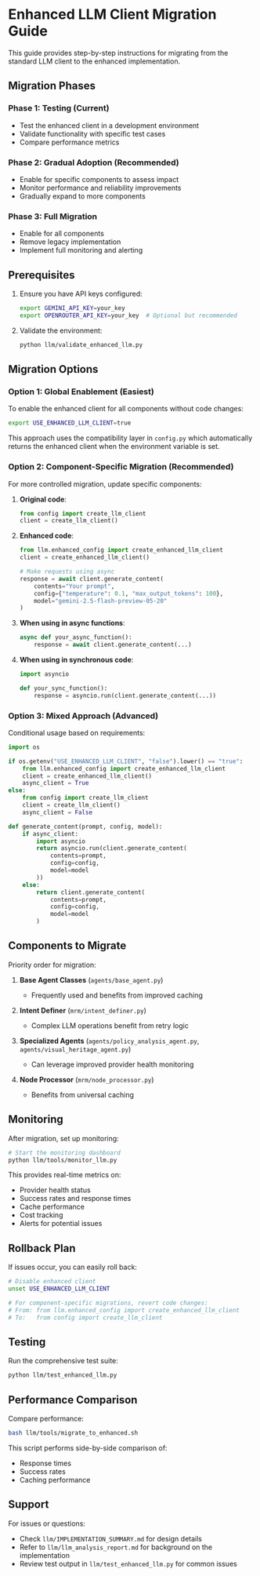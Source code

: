 # Enhanced LLM Client Migration Guide

This guide provides step-by-step instructions for migrating from the standard LLM client to the enhanced implementation.

## Migration Phases

### Phase 1: Testing (Current)
- Test the enhanced client in a development environment
- Validate functionality with specific test cases
- Compare performance metrics

### Phase 2: Gradual Adoption (Recommended)
- Enable for specific components to assess impact
- Monitor performance and reliability improvements
- Gradually expand to more components

### Phase 3: Full Migration
- Enable for all components
- Remove legacy implementation
- Implement full monitoring and alerting

## Prerequisites

1. Ensure you have API keys configured:
   ```bash
   export GEMINI_API_KEY=your_key
   export OPENROUTER_API_KEY=your_key  # Optional but recommended
   ```

2. Validate the environment:
   ```bash
   python llm/validate_enhanced_llm.py
   ```

## Migration Options

### Option 1: Global Enablement (Easiest)

To enable the enhanced client for all components without code changes:

```bash
export USE_ENHANCED_LLM_CLIENT=true
```

This approach uses the compatibility layer in `config.py` which automatically returns the enhanced client when the environment variable is set.

### Option 2: Component-Specific Migration (Recommended)

For more controlled migration, update specific components:

1. **Original code**:
   ```python
   from config import create_llm_client
   client = create_llm_client()
   ```

2. **Enhanced code**:
   ```python
   from llm.enhanced_config import create_enhanced_llm_client
   client = create_enhanced_llm_client()
   
   # Make requests using async
   response = await client.generate_content(
       contents="Your prompt",
       config={"temperature": 0.1, "max_output_tokens": 100},
       model="gemini-2.5-flash-preview-05-20"
   )
   ```

3. **When using in async functions**:
   ```python
   async def your_async_function():
       response = await client.generate_content(...)
   ```

4. **When using in synchronous code**:
   ```python
   import asyncio
   
   def your_sync_function():
       response = asyncio.run(client.generate_content(...))
   ```

### Option 3: Mixed Approach (Advanced)

Conditional usage based on requirements:

```python
import os

if os.getenv("USE_ENHANCED_LLM_CLIENT", "false").lower() == "true":
    from llm.enhanced_config import create_enhanced_llm_client
    client = create_enhanced_llm_client()
    async_client = True
else:
    from config import create_llm_client
    client = create_llm_client()
    async_client = False

def generate_content(prompt, config, model):
    if async_client:
        import asyncio
        return asyncio.run(client.generate_content(
            contents=prompt, 
            config=config, 
            model=model
        ))
    else:
        return client.generate_content(
            contents=prompt, 
            config=config, 
            model=model
        )
```

## Components to Migrate

Priority order for migration:

1. **Base Agent Classes** (`agents/base_agent.py`)
   - Frequently used and benefits from improved caching

2. **Intent Definer** (`mrm/intent_definer.py`)
   - Complex LLM operations benefit from retry logic

3. **Specialized Agents** (`agents/policy_analysis_agent.py`, `agents/visual_heritage_agent.py`)
   - Can leverage improved provider health monitoring

4. **Node Processor** (`mrm/node_processor.py`)
   - Benefits from universal caching

## Monitoring

After migration, set up monitoring:

```bash
# Start the monitoring dashboard
python llm/tools/monitor_llm.py
```

This provides real-time metrics on:
- Provider health status
- Success rates and response times
- Cache performance
- Cost tracking
- Alerts for potential issues

## Rollback Plan

If issues occur, you can easily roll back:

```bash
# Disable enhanced client
unset USE_ENHANCED_LLM_CLIENT

# For component-specific migrations, revert code changes:
# From: from llm.enhanced_config import create_enhanced_llm_client
# To:   from config import create_llm_client
```

## Testing

Run the comprehensive test suite:

```bash
python llm/test_enhanced_llm.py
```

## Performance Comparison

Compare performance:

```bash
bash llm/tools/migrate_to_enhanced.sh
```

This script performs side-by-side comparison of:
- Response times
- Success rates
- Caching performance

## Support

For issues or questions:
- Check `llm/IMPLEMENTATION_SUMMARY.md` for design details
- Refer to `llm/llm_analysis_report.md` for background on the implementation
- Review test output in `llm/test_enhanced_llm.py` for common issues
